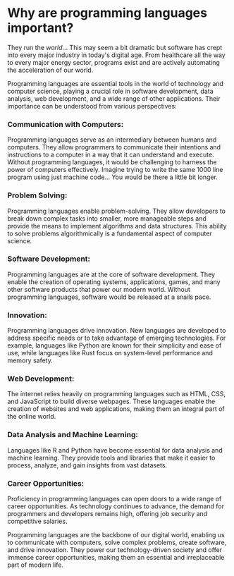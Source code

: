 # Why are programming languages important?

  They run the *world*... This may seem a bit dramatic but software has crept into every major industry in today's digital age. From healthcare all the way to every major energy sector, programs exist and are actively automating the acceleration of our world. 

  Programming languages are essential tools in the world of technology and computer science, playing a crucial role in software development, data analysis, web development, and a wide range of other applications. Their importance can be understood from various perspectives:

### Communication with Computers: 

  Programming languages serve as an intermediary between humans and computers. They allow programmers to communicate their intentions and instructions to a computer in a way that it can understand and execute. Without programming languages, it would be challenging to harness the power of computers effectively. Imagine trying to write the same 1000 line program using just machine code... You would be there a little bit longer. 

### Problem Solving: 
  Programming languages enable problem-solving. They allow developers to break down complex tasks into smaller, more manageable steps and provide the means to implement algorithms and data structures. This ability to solve problems algorithmically is a fundamental aspect of computer science.

### Software Development: 
  Programming languages are at the core of software development. They enable the creation of operating systems, applications, games, and many other software products that power our modern world. Without programming languages, software would be released at a snails pace. 

### Innovation: 
  Programming languages drive innovation. New languages are developed to address specific needs or to take advantage of emerging technologies. For example, languages like Python are known for their simplicity and ease of use, while languages like Rust focus on system-level performance and memory safety.

### Web Development: 
  The internet relies heavily on programming languages such as HTML, CSS, and JavaScript to build diverse webpages. These languages enable the creation of websites and web applications, making them an integral part of the online world.

### Data Analysis and Machine Learning: 
  Languages like R and Python have become essential for data analysis and machine learning. They provide tools and libraries that make it easier to process, analyze, and gain insights from vast datasets.

### Career Opportunities: 
  Proficiency in programming languages can open doors to a wide range of career opportunities. As technology continues to advance, the demand for programmers and developers remains high, offering job security and competitive salaries.

Programming languages are the backbone of our digital world, enabling us to communicate with computers, solve complex problems, create software, and drive innovation. They power our technology-driven society and offer immense career opportunities, making them an essential and irreplaceable part of modern life.

  

